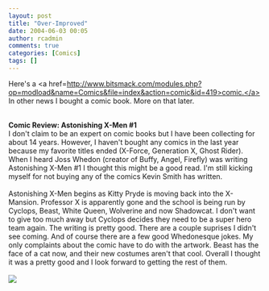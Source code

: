 ```yaml
---
layout: post
title: "Over-Improved"
date: 2004-06-03 00:05
author: rcadmin
comments: true
categories: [Comics]
tags: []
---
```

Here's a <a href=http://www.bitsmack.com/modules.php?op=modload&name=Comics&file=index&action=comic&id=419>comic.</a> In other news I bought a comic book. More on that later.
<br />

<br />
<b>Comic Review: Astonishing X-Men #1</b>
<br />
I don't claim to be an expert on comic books but I have been collecting for about 14 years. However, I haven't bought any comics in the last year because my favorite titles ended (X-Force, Generation X, Ghost Rider). When I heard Joss Whedon (creator of Buffy, Angel, Firefly) was writing Astonishing X-Men #1 I thought this might be a good read. I'm still kicking myself for not buying any of the comics Kevin Smith has written.
<br />

<br />
Astonishing X-Men begins as Kitty Pryde is moving back into the X-Mansion. Professor X is apparently gone and the school is being run by Cyclops, Beast, White Queen, Wolverine and now Shadowcat. I don't want to give too much away but Cyclops decides they need to be a super hero team again. The writing is pretty good. There are a couple suprises I didn't see coming. And of course there are a few good Whedonesque jokes. My only complaints about the comic have to do with the artwork. Beast has the face of a cat now, and their new costumes aren't that cool. Overall I thought it was a pretty good and I look forward to getting the rest of them. <Br><br><!--more--><img src='http://dl.bitsmack.com/comics/20040603.png' alt'' />
